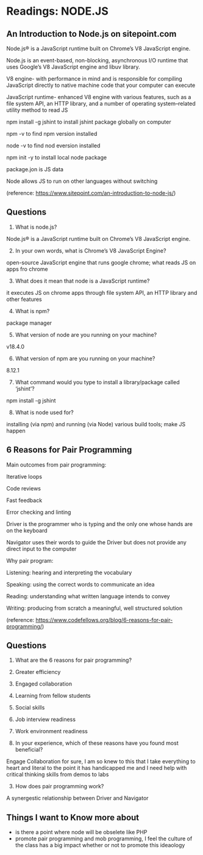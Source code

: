 # Readings: NODE.JS

## An Introduction to Node.js on sitepoint.com

Node.js® is a JavaScript runtime built on Chrome’s V8 JavaScript engine.

Node.js is an event-based, non-blocking, asynchronous I/O runtime that uses Google’s V8 JavaScript engine and libuv library.

V8 engine- with performance in mind and is responsible for compiling JavaScript directly to native machine code that your computer can execute

JavaScript runtime- enhanced V8 engine with various features, such as a file system API, an HTTP library, and a number of operating system–related utility method to read JS 

npm install -g jshint to install jshint package globally on computer 

npm -v to find npm version installed 

node -v to find nod eversion installed 

npm init -y to install local node package 

package.jon is JS data 

Node allows JS to run on other languages without switching 

(reference: https://www.sitepoint.com/an-introduction-to-node-js/)
## Questions 

1. What is node.js?

Node.js® is a JavaScript runtime built on Chrome’s V8 JavaScript engine.

2. In your own words, what is Chrome’s V8 JavaScript Engine?

open-source JavaScript engine that runs google chrome; what reads JS on apps fro chrome  

3. What does it mean that node is a JavaScript runtime?

it executes JS on chrome apps through  file system API, an HTTP library and other features 

4. What is npm?

package manager 

5. What version of node are you running on your machine?

v18.4.0

6. What version of npm are you running on your machine?

8.12.1

7. What command would you type to install a library/package called ‘jshint’?

npm install -g jshint

8. What is node used for?

installing (via npm) and running (via Node) various build tools; make JS happen

## 6 Reasons for Pair Programming

Main outcomes from pair programming:

Iterative loops

Code reviews

Fast feedback

Error checking and linting 

Driver is the programmer who is typing and the only one whose hands are on the keyboard 

Navigator uses their words to guide the Driver but does not provide any direct input to the computer

Why pair program: 

Listening: hearing and interpreting the vocabulary

Speaking: using the correct words to communicate an idea

Reading: understanding what written language intends to convey

Writing: producing from scratch a meaningful, well structured solution

(reference: https://www.codefellows.org/blog/6-reasons-for-pair-programming/)
## Questions

1. What are the 6 reasons for pair programming?

1. Greater efficiency
2. Engaged collaboration
3. Learning from fellow students
4. Social skills
5. Job interview readiness
6. Work environment readiness

2. In your experience, which of these reasons have you found most beneficial?

Engage Collaboration for sure, I am so knew to this that I take everything to heart and literal to the point it has handicapped me and I need help with critical thinking skills from demos to labs 

3. How does pair programming work?

A synergestic relationship between Driver and Navigator 
## Things I want to Know more about 
- is there a point where node will be obselete like PHP
- promote pair programming and mob programming, I feel the culture of the class has a big impact whether or not to promote this ideaology 